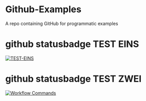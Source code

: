 # Github-Examples
A repo containing GitHub for programmatic examples

# github statusbadge TEST EINS

[![TEST-EINS](https://github.com/crizzcrozz/Github-Examples/actions/workflows/workflow-commands.yml/badge.svg)](https://github.com/crizzcrozz/Github-Examples/actions/workflows/workflow-commands.yml)

# github statusbadge TEST ZWEI

[![Workflow Commands](https://github.com/crizzcrozz/Github-Examples/actions/workflows/test.yml/badge.svg)](https://github.com/crizzcrozz/Github-Examples/actions/workflows/test.yml)